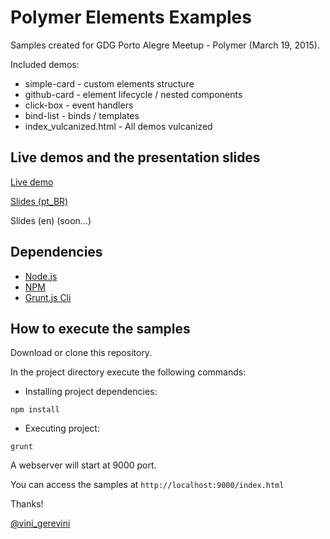 Polymer Elements Examples
=====================

Samples created for GDG Porto Alegre Meetup - Polymer (March 19, 2015).

Included demos:
- simple-card - custom elements structure
- github-card - element lifecycle / nested components
- click-box - event handlers
- bind-list - binds / templates
- index_vulcanized.html - All demos vulcanized

## Live demos and the presentation slides

[Live demo](http://viniciusgerevini.github.io/polymer-elements-examples)

[Slides (pt_BR)](http://slides.thisisvini.com/pdf/Polymer_2015_03_19_pt_BR.pdf)

Slides (en) (soon...)

## Dependencies

- [Node.js](http://nodejs.org/)
- [NPM](http://npmjs.com)
- [Grunt.js Cli](http://gruntjs.com/)

## How to execute the samples

Download or clone this repository.

In the project directory execute the following commands:


- Installing project dependencies:
```
npm install
```

- Executing project:

```
grunt
```

A webserver will start at 9000 port.

You can access the samples at `http://localhost:9000/index.html`


Thanks!

[@vini_gerevini](http://twitter.com/vini_gerevini)